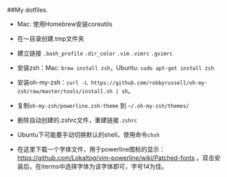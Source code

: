 ##My dotfiles.



* Mac: 使用Homebrew安装coreutils

* 在～目录创建.tmp文件夹

* 建立链接 `.bash_profile` `.dir_color`  `.vim`  `.vimrc` `.gvimrc`

* 安装zsh：Mac: `brew install zsh`，Ubuntu: `sudo apt-get install zsh`

* 安装oh-my-zsh：`curl -L https://github.com/robbyrussell/oh-my-zsh/raw/master/tools/install.sh | sh`。

* 复制`oh-my-zsh/powerline.zsh-theme` 到 `~/.oh-my-zsh/themes/`

* 删除自动创建的.zshrc文件，重建链接`.zshrc`

* Ubuntu下可能要手动切换默认的shell，使用命令`chsh`

* 在这里下载一个字体文件，用于powerline图标的显示：https://github.com/Lokaltog/vim-powerline/wiki/Patched-fonts 。双击安装后，在iterms中选择字体为该字体即可，字号14为佳。
